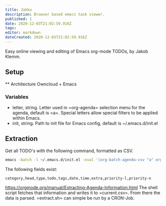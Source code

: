 ```yaml
---
title: Jakku
description: Browser based emacs task viewer.
published: 1
date: 2020-12-03T21:02:59.916Z
tags: 
editor: markdown
dateCreated: 2020-12-03T21:02:59.916Z
---
```


Easy online viewing and editing of Emacs org-mode TODOs, by Jakob Klemm.
## Setup
** Architecture
Owncloud + Emacs
### Variables
- letter, string.
  Letter used in =org-agenda= selection menu for the agenda, default is =a=. Special
  letters allow special filters to be applied within Emacs.
- init, string.
  Path to init file for Emacs config, default is ~/.emacs.d/init.el
## Extraction
Get all TODO's with the following command, formatted as CSV.
``` sh
emacs -batch -l ~/.emacs.d/init.el -eval '(org-batch-agenda-csv "a" org-agenda-span (quote month))'
```
The following fields exist:
``` csv
category,head,type,todo,tags,date,time,extra,priority-l,priority-n
```
https://orgmode.org/manual/Extracting-Agenda-Information.html
The shell script fetches that information and writes it to =current.csv=. From
there the data is parsed. =extract.sh= can simple be run by a CRON-Job.